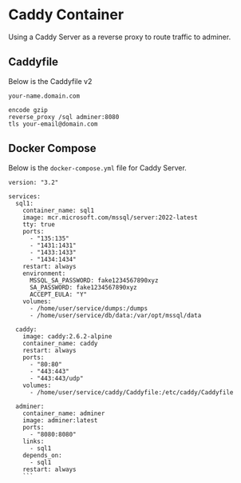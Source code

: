 # Caddy Container

Using a Caddy Server as a reverse proxy to route traffic to adminer.

## Caddyfile

Below is the Caddyfile v2

```
your-name.domain.com

encode gzip
reverse_proxy /sql adminer:8080
tls your-email@domain.com

```

## Docker Compose

Below is the `docker-compose.yml` file for Caddy Server.

```
version: "3.2"

services:
  sql1:
    container_name: sql1
    image: mcr.microsoft.com/mssql/server:2022-latest
    tty: true
    ports:
      - "135:135"
      - "1431:1431"
      - "1433:1433"
      - "1434:1434"
    restart: always
    environment:
      MSSQL_SA_PASSWORD: fake1234567890xyz
      SA_PASSWORD: fake1234567890xyz
      ACCEPT_EULA: "Y"
    volumes:
      - /home/user/service/dumps:/dumps
      - /home/user/service/db/data:/var/opt/mssql/data

  caddy:
    image: caddy:2.6.2-alpine
    container_name: caddy
    restart: always
    ports:
      - "80:80"
      - "443:443"
      - "443:443/udp"
    volumes:
      - /home/user/service/caddy/Caddyfile:/etc/caddy/Caddyfile
      
  adminer:
    container_name: adminer
    image: adminer:latest
    ports:
      - "8080:8080"
    links:
      - sql1
    depends_on:
      - sql1
    restart: always
    ```
